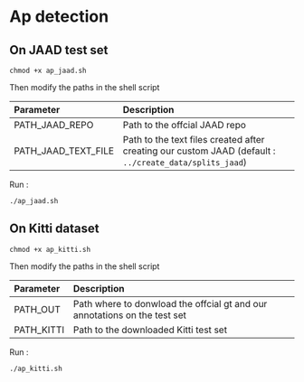 # Ap detection

## On JAAD test set

```
chmod +x ap_jaad.sh
```

Then modify the paths in the shell script

| Parameter                 |Description   |	
| :------------------------ |:-------------|
| PATH_JAAD_REPO  | Path to the offcial JAAD repo |
| PATH_JAAD_TEXT_FILE | Path to the text files created after creating our custom JAAD (default : ```../create_data/splits_jaad```) |

Run :

```
./ap_jaad.sh
```

## On Kitti dataset

```
chmod +x ap_kitti.sh
```
Then modify the paths in the shell script

| Parameter                 |Description   |	
| :------------------------ |:-------------|
| PATH_OUT  | Path where to donwload the offcial gt and our annotations on the test set |
| PATH_KITTI | Path to the downloaded Kitti test set |

Run :

```
./ap_kitti.sh
```

